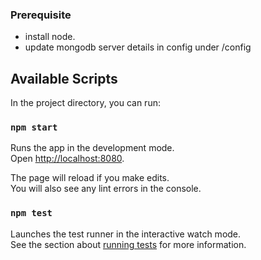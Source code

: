 ### Prerequisite
  - install node.
  - update mongodb server details in config under /config

## Available Scripts

In the project directory, you can run:

### `npm start`

Runs the app in the development mode.<br>
Open [http://localhost:8080](http://localhost:8080).

The page will reload if you make edits.<br>
You will also see any lint errors in the console.

### `npm test`

Launches the test runner in the interactive watch mode.<br>
See the section about [running tests](#running-tests) for more information.
